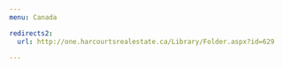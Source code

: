 ```yaml
---
menu: Canada

redirects2:
  url: http://one.harcourtsrealestate.ca/Library/Folder.aspx?id=629

---
```


